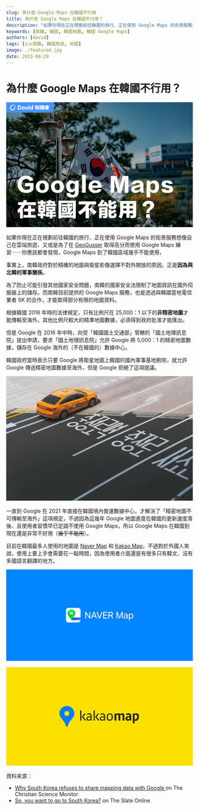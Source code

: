 ```yaml
---
slug: 為什麼-Google-Maps-在韓國不行用
title: 為什麼 Google Maps 在韓國不行用？
description: "如果你現在正在規劃前往韓國的旅行、正在使用 Google Maps 的街景服務想像自己在雲端旅遊，你應該都會發現，Google Maps 到了韓國區域幾乎不能使用，原因是什麼呢？答案就藏在 Google 和南韓政府之間的愛恨糾葛。"
keywords: [南韓, 韓國, 韓國地圖, 韓國 Google Maps]
authors: [david]
tags: [🇰🇷南韓, 韓國旅遊, 地圖]
image: ./featured.jpg
date: 2023-08-29
---
```


# 為什麼 Google Maps 在韓國不行用？

![Google Maps 在韓國不行用封面圖片](./featured.jpg)

<!--truncate-->

如果你現在正在規劃前往韓國的旅行、正在使用 Google Maps 的街景服務想像自己在雲端旅遊、又或是為了在 [GeoGusser](https://www.geoguessr.com/) 取得高分而使用 Google Maps 練習⋯⋯你應該都會發現，Google Maps 到了韓國區域幾乎不能使用，

事實上，南韓政府對於精確的地圖與衛星影像選擇不對外開放的原因，正是**因為與北韓的軍事關係**。

為了防止可能引發其他國家安全問題，南韓的國家安全法限制了地圖資訊在國外伺服器上的儲存。而南韓目前提供的 Google Maps 服務，也是透過與韓國當地電信業者 SK 的合作，才能取得部分有限的地圖資料。

根據韓國 2016 年時的法律規定，只有比例尺在 25,000：1 以下的**非精密地圖**才能傳輸至海外，其他比例尺較大的精準地圖數據，必須得到政府批准才能匯出。

但是 Google 在 2016 年中時，向受「韓國國土交通部」管轄的「國土地理訊息院」提出申請，要求「國土地理訊息院」允許 Google 將 5,000：1 的精密地圖數據，儲存在 Google 海外的（不在韓國的）數據中心。

韓國政府當時表示只要 Google 將衛星地圖上韓國的國內軍事基地刪除，就允許 Google 傳送精密地圖數據至海外，但是 Google 拒絕了這項提議。

![南韓計程車](./taxi.jpg)

一直到 Google 在 2021 年直接在韓國境內營運數據中心，才解決了「精密地圖不可傳輸至海外」這項規定，不過因為這幾年 Google 地圖進度在韓國的更新速度落後、且使用者習慣早已定調不使用 Google Maps，所以 Google Maps 在韓國到現在還是非常不好用（~~幾乎不能用~~）。

目前在韓國最多人使用的地圖是 [Naver Map](https://map.naver.com/p?c=15.00,0,0,0,dh) 和 [Kakao Map](https://map.kakao.com/)，不過對於外國人來說，使用上要上手會需要花一點時間，因為使用者介面還是有很多只有韓文、沒有多國語言翻譯的地方。

![Naver Map](./naver.png)

![Kakao Map](./kakao.jpg)

資料來源：
- [Why South Korea refuses to share mapping data with Google
](https://www.csmonitor.com/Technology/2016/1118/Why-South-Korea-refuses-to-share-mapping-data-with-Google) on The Christian Science Monitor
- [So, you want to go to South Korea?](https://www.theslateonline.com/article/2023/04/so-you-want-to-go-to-south-korea) on The Slate Online

